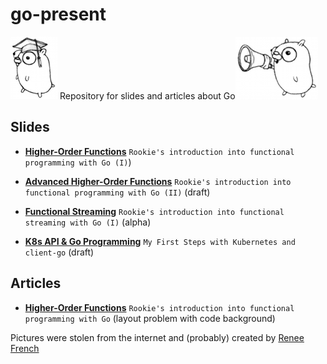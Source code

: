# go-present

![academic-gopher](https://github.com/stefanhans/go-present/blob/master/slides/HighOrderFunctions/images/academic_gopher.png?raw=true) Repository for slides and articles about Go![gopher-talks](https://github.com/stefanhans/go-present/blob/master/slides/HighOrderFunctions/images/gopher-talks.png?raw=true)

## Slides

- **[Higher-Order Functions](http://go-talks.appspot.com/github.com/stefanhans/go-present/slides/HighOrderFunctions/high-order-functions.slide#1)** `Rookie's introduction into functional programming with Go (I)`)


- **[Advanced Higher-Order Functions](http://go-talks.appspot.com/github.com/stefanhans/go-present/slides/HighOrderFunctions/advanced-high-order-functions.slide#1)** `Rookie's introduction into functional programming with Go (II)` (draft)


- **[Functional Streaming](http://go-talks.appspot.com/github.com/stefanhans/go-present/slides/FunctionalStreaming/functional-streaming.slide#1)** `Rookie's introduction into functional streaming with Go (I)` (alpha)


- **[K8s API & Go Programming](http://go-talks.appspot.com/github.com/stefanhans/go-present/slides/Kubernetes/IntroductionIntoClient-Go.slide#1)** `My First Steps with Kubernetes and client-go` (draft)




## Articles

- **[Higher-Order Functions](http://go-talks.appspot.com/github.com/stefanhans/go-present/slides/HighOrderFunctions/high-order-functions.article)** `Rookie's introduction into functional programming with Go` (layout problem with code background)


Pictures were stolen from the internet and (probably) created by [Renee French](http://reneefrench.blogspot.co.uk/)

